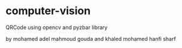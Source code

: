 # computer-vision
QRCode using opencv and pyzbar library

by mohamed adel mahmoud gouda
and khaled mohamed hanfi sharf
